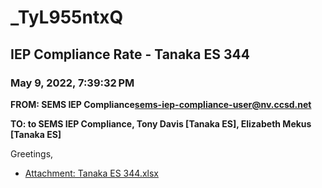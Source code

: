 # _TyL955ntxQ
## IEP Compliance Rate - Tanaka ES 344
### May 9, 2022, 7:39:32 PM
**FROM: SEMS IEP Compliance<sems-iep-compliance-user@nv.ccsd.net>**

**TO: to SEMS IEP Compliance, Tony Davis [Tanaka ES], Elizabeth Mekus [Tanaka ES]**


Greetings,  





* [Attachment: Tanaka ES 344.xlsx](_TyL955ntxQ-attachment-1.xlsx)
